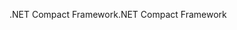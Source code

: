 <span data-ttu-id="5a6ba-101">.NET Compact Framework</span><span class="sxs-lookup"><span data-stu-id="5a6ba-101">.NET Compact Framework</span></span>